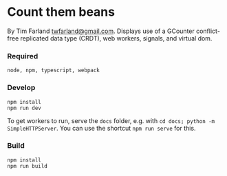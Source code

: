 # Count them beans

By Tim Farland <twfarland@gmail.com>. 
Displays use of a GCounter conflict-free replicated data type (CRDT), web workers, signals, and virtual dom.

### Required

    node, npm, typescript, webpack

### Develop

    npm install
    npm run dev

To get workers to run, serve the `docs` folder, e.g. with `cd docs; python -m SimpleHTTPServer`.
You can use the shortcut `npm run serve` for this.

### Build

    npm install
    npm run build
